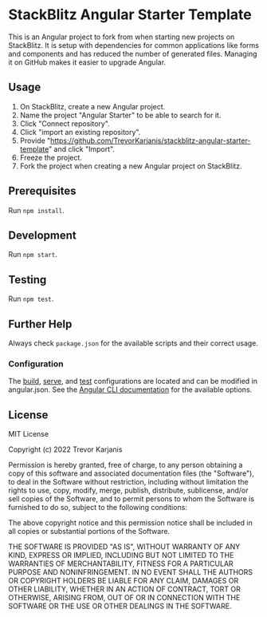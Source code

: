 # StackBlitz Angular Starter Template

This is an Angular project to fork from when starting new projects on StackBlitz. It is setup with dependencies for common applications like forms and components and has reduced the number of generated files. Managing it on GitHub makes it easier to upgrade Angular.

## Usage

1. On StackBlitz, create a new Angular project.
2. Name the project "Angular Starter" to be able to search for it.
2. Click "Connect repository".
3. Click "import an existing repository".
4. Provide "https://github.com/TrevorKarjanis/stackblitz-angular-starter-template" and click "Import".
5. Freeze the project.
6. Fork the project when creating a new Angular project on StackBlitz.

## Prerequisites

Run `npm install`.

## Development

Run `npm start`.

## Testing

Run `npm test`.

## Further Help

Always check `package.json` for the available scripts and their correct usage.

### Configuration

The [build](https://angular.io/cli/build), [serve](https://angular.io/cli/serve), and [test](https://angular.io/cli/test) configurations are located and can be modified in angular.json. See the [Angular CLI documentation](https://angular.io/cli) for the available options.

## License

MIT License

Copyright (c) 2022 Trevor Karjanis

Permission is hereby granted, free of charge, to any person obtaining a copy
of this software and associated documentation files (the "Software"), to deal
in the Software without restriction, including without limitation the rights
to use, copy, modify, merge, publish, distribute, sublicense, and/or sell
copies of the Software, and to permit persons to whom the Software is
furnished to do so, subject to the following conditions:

The above copyright notice and this permission notice shall be included in all
copies or substantial portions of the Software.

THE SOFTWARE IS PROVIDED "AS IS", WITHOUT WARRANTY OF ANY KIND, EXPRESS OR
IMPLIED, INCLUDING BUT NOT LIMITED TO THE WARRANTIES OF MERCHANTABILITY,
FITNESS FOR A PARTICULAR PURPOSE AND NONINFRINGEMENT. IN NO EVENT SHALL THE
AUTHORS OR COPYRIGHT HOLDERS BE LIABLE FOR ANY CLAIM, DAMAGES OR OTHER
LIABILITY, WHETHER IN AN ACTION OF CONTRACT, TORT OR OTHERWISE, ARISING FROM,
OUT OF OR IN CONNECTION WITH THE SOFTWARE OR THE USE OR OTHER DEALINGS IN THE
SOFTWARE.